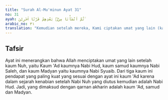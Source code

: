 ```yaml
---
title: "Surah Al-Mu'minun Ayat 31"
no: 31
ayah: ثُمَّ اَنْشَأْنَا مِنْۢ بَعْدِهِمْ قَرْنًا اٰخَرِيْنَ ۚ
arabic_no: ٣١
translation: "Kemudian setelah mereka, Kami ciptakan umat yang lain (kaum ‘Ad)."
---
```


## Tafsir

Ayat ini menerangkan bahwa Allah menciptakan umat yang lain setelah kaum Nuh, yaitu Kaum 'Ad kaumnya Nabi Hud, kaum samud kaumnya Nabi Saleh, dan kaum Madyan yaitu kaumnya Nabi Syuaib. Dari tiga kaum ini pendapat yang paling kuat yang sesuai dengan ayat ini kaum 'Ad karena dalam sejarah kenabian setelah Nabi Nuh yang diutus kemudian adalah Nabi Hud. Jadi, yang dimaksud dengan qarnan akharin adalah kaum 'Ad, samud dan Madyan.